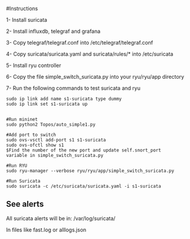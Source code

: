 #Instructions

1- Install suricata

2- Install influxdb, telegraf and grafana

3- Copy telegraf/telegraf.conf into /etc/telegraf/telegraf.conf

4- Copy suricata/suricata.yaml and suricata/rules/\* into /etc/suricata

5- Install ryu controller

6- Copy the file simple_switch_suricata.py into your ryu/ryu/app directory


7- Run the following commands to test suricata and ryu


```
sudo ip link add name s1-suricata type dummy
sudo ip link set s1-suricata up


#Run mininet
sudo python2 Topos/auto_simple1.py 

#Add port to switch
sudo ovs-vsctl add-port s1 s1-suricata
sudo ovs-ofctl show s1
$Find the number of the new port and update self.snort_port
variable in simple_switch_suricata.py

#Run RYU
sudo ryu-manager --verbose ryu/ryu/app/simple_switch_suricata.py

#Run Suricata
sudo suricata -c /etc/suricata/suricata.yaml -i s1-suricata

```
 
## See alerts
All suricata alerts will be in: /var/log/suricata/

In files like fast.log or alllogs.json
